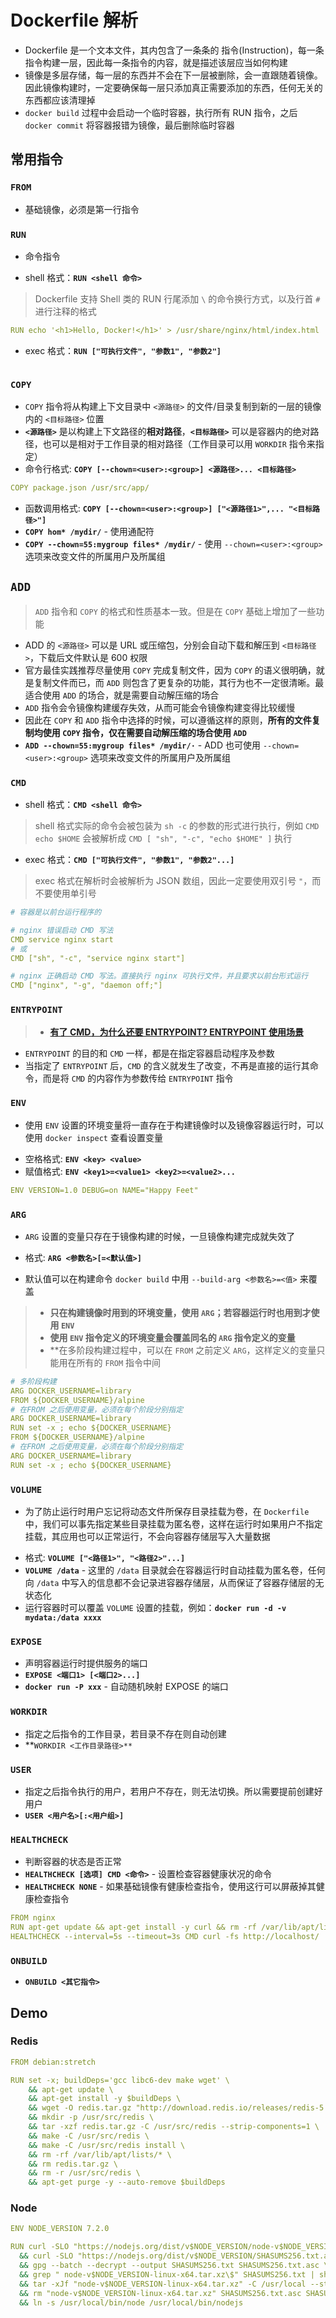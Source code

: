 # Dockerfile 解析

* Dockerfile 是一个文本文件，其内包含了一条条的 指令(Instruction)，每一条指令构建一层，因此每一条指令的内容，就是描述该层应当如何构建
* 镜像是多层存储，每一层的东西并不会在下一层被删除，会一直跟随着镜像。因此镜像构建时，一定要确保每一层只添加真正需要添加的东西，任何无关的东西都应该清理掉
* `docker build` 过程中会启动一个临时容器，执行所有 RUN 指令，之后 `docker commit` 将容器报错为镜像，最后删除临时容器

## 常用指令

### `FROM`

* 基础镜像，必须是第一行指令

### `RUN`

* 命令指令

* shell 格式：**`RUN <shell 命令>`**

> Dockerfile 支持 Shell 类的 RUN 行尾添加 `\` 的命令换行方式，以及行首 `#` 进行注释的格式

``` yaml
RUN echo '<h1>Hello, Docker!</h1>' > /usr/share/nginx/html/index.html
```

* exec 格式：**`RUN ["可执行文件", "参数1", "参数2"]`**

``` yaml

```

### `COPY`

* `COPY` 指令将从构建上下文目录中 `<源路径>` 的文件/目录复制到新的一层的镜像内的 `<目标路径>` 位置
* **`<源路径>`** 是以构建上下文路径的**相对路径**，**`<目标路径>`** 可以是容器内的绝对路径，也可以是相对于工作目录的相对路径（工作目录可以用 `WORKDIR` 指令来指定）
* 命令行格式: **`COPY [--chown=<user>:<group>] <源路径>... <目标路径>`**

``` yaml
COPY package.json /usr/src/app/
```

- 函数调用格式: **`COPY [--chown=<user>:<group>] ["<源路径1>",... "<目标路径>"]`**
- **`COPY hom* /mydir/`** - 使用通配符
- **`COPY --chown=55:mygroup files* /mydir/`** - 使用 `--chown=<user>:<group>` 选项来改变文件的所属用户及所属组

## `ADD`

> `ADD` 指令和 `COPY` 的格式和性质基本一致。但是在 `COPY` 基础上增加了一些功能

* ADD 的 `<源路径>` 可以是 URL 或压缩包，分别会自动下载和解压到 `<目标路径>`，下载后文件默认是 600 权限
* 官方最佳实践推荐尽量使用 `COPY` 完成复制文件，因为 `COPY` 的语义很明确，就是复制文件而已，而 `ADD` 则包含了更复杂的功能，其行为也不一定很清晰。最适合使用 `ADD` 的场合，就是需要自动解压缩的场合
* `ADD` 指令会令镜像构建缓存失效，从而可能会令镜像构建变得比较缓慢
* 因此在 `COPY` 和 `ADD` 指令中选择的时候，可以遵循这样的原则，**所有的文件复制均使用 `COPY` 指令，仅在需要自动解压缩的场合使用 `ADD`**
* **`ADD --chown=55:mygroup files* /mydir/·`** - ADD 也可使用 `--chown=<user>:<group>` 选项来改变文件的所属用户及所属组

### `CMD`

- shell 格式：**`CMD <shell 命令>`**

> shell 格式实际的命令会被包装为 `sh -c` 的参数的形式进行执行，例如 `CMD echo $HOME` 会被解析成 `CMD [ "sh", "-c", "echo $HOME" ]` 执行

- exec 格式：**`CMD ["可执行文件", "参数1", "参数2"...]`**

> exec 格式在解析时会被解析为 JSON 数组，因此一定要使用双引号 `"`，而不要使用单引号

``` yaml
# 容器是以前台运行程序的

# nginx 错误启动 CMD 写法
CMD service nginx start
# 或
CMD ["sh", "-c", "service nginx start"]

# nginx 正确启动 CMD 写法。直接执行 nginx 可执行文件，并且要求以前台形式运行
CMD ["nginx", "-g", "daemon off;"]
```



### `ENTRYPOINT`

> * **[有了 CMD，为什么还要 ENTRYPOINT? ENTRYPOINT 使用场景](https://vuepress.mirror.docker-practice.com/image/dockerfile/entrypoint/)**

* `ENTRYPOINT` 的目的和 `CMD` 一样，都是在指定容器启动程序及参数
* 当指定了 `ENTRYPOINT` 后，`CMD` 的含义就发生了改变，不再是直接的运行其命令，而是将 `CMD` 的内容作为参数传给 `ENTRYPOINT` 指令

### `ENV`

* 使用 `ENV` 设置的环境变量将一直存在于构建镜像时以及镜像容器运行时，可以使用 `docker inspect` 查看设置变量

- 空格格式: **`ENV <key> <value>`**
- 赋值格式: **`ENV <key1>=<value1> <key2>=<value2>...`**

``` yaml
ENV VERSION=1.0 DEBUG=on NAME="Happy Feet"
```

### `ARG`

* `ARG` 设置的变量只存在于镜像构建的时候，一旦镜像构建完成就失效了

* 格式: **`ARG <参数名>[=<默认值>]`**

* 默认值可以在构建命令 `docker build` 中用 `--build-arg <参数名>=<值>` 来覆盖



> * **只在构建镜像时用到的环境变量，使用 `ARG`；若容器运行时也用到才使用 `ENV`**
> * **使用 `ENV` 指令定义的环境变量会覆盖同名的 `ARG` 指令定义的变量**
> * **在多阶段构建过程中，可以在 `FROM` 之前定义 `ARG`，这样定义的变量只能用在所有的 `FROM` 指令中间

``` yaml
# 多阶段构建
ARG DOCKER_USERNAME=library
FROM ${DOCKER_USERNAME}/alpine
# 在FROM 之后使用变量，必须在每个阶段分别指定
ARG DOCKER_USERNAME=library
RUN set -x ; echo ${DOCKER_USERNAME}
FROM ${DOCKER_USERNAME}/alpine
# 在FROM 之后使用变量，必须在每个阶段分别指定
ARG DOCKER_USERNAME=library
RUN set -x ; echo ${DOCKER_USERNAME}
```

### `VOLUME`

* 为了防止运行时用户忘记将动态文件所保存目录挂载为卷，在 `Dockerfile` 中，我们可以事先指定某些目录挂载为匿名卷，这样在运行时如果用户不指定挂载，其应用也可以正常运行，不会向容器存储层写入大量数据

- 格式: **`VOLUME ["<路径1>", "<路径2>"...]`**
- **`VOLUME /data`** - 这里的 `/data` 目录就会在容器运行时自动挂载为匿名卷，任何向 `/data` 中写入的信息都不会记录进容器存储层，从而保证了容器存储层的无状态化
- 运行容器时可以覆盖 `VOLUME` 设置的挂载，例如：**`docker run -d -v mydata:/data xxxx`**

### `EXPOSE`

* 声明容器运行时提供服务的端口
* **`EXPOSE <端口1> [<端口2>...]`**
* **`docker run -P xxx`** - 自动随机映射 EXPOSE 的端口

### `WORKDIR`

* 指定之后指令的工作目录，若目录不存在则自动创建
* **`WORKDIR <工作目录路径>**`

### `USER`

* 指定之后指令执行的用户，若用户不存在，则无法切换。所以需要提前创建好用户
* **`USER <用户名>[:<用户组>]`**

### `HEALTHCHECK`

* 判断容器的状态是否正常
* **`HEALTHCHECK [选项] CMD <命令>`** - 设置检查容器健康状况的命令
* **`HEALTHCHECK NONE`** - 如果基础镜像有健康检查指令，使用这行可以屏蔽掉其健康检查指令

``` yaml
FROM nginx
RUN apt-get update && apt-get install -y curl && rm -rf /var/lib/apt/lists/*
HEALTHCHECK --interval=5s --timeout=3s CMD curl -fs http://localhost/ || exit 1
```

### `ONBUILD`


* **`ONBUILD <其它指令>`**






## Demo

### Redis

``` yaml
FROM debian:stretch

RUN set -x; buildDeps='gcc libc6-dev make wget' \
    && apt-get update \
    && apt-get install -y $buildDeps \
    && wget -O redis.tar.gz "http://download.redis.io/releases/redis-5.0.3.tar.gz" \
    && mkdir -p /usr/src/redis \
    && tar -xzf redis.tar.gz -C /usr/src/redis --strip-components=1 \
    && make -C /usr/src/redis \
    && make -C /usr/src/redis install \
    && rm -rf /var/lib/apt/lists/* \
    && rm redis.tar.gz \
    && rm -r /usr/src/redis \
    && apt-get purge -y --auto-remove $buildDeps
```



### Node

``` yaml
ENV NODE_VERSION 7.2.0

RUN curl -SLO "https://nodejs.org/dist/v$NODE_VERSION/node-v$NODE_VERSION-linux-x64.tar.xz" \
  && curl -SLO "https://nodejs.org/dist/v$NODE_VERSION/SHASUMS256.txt.asc" \
  && gpg --batch --decrypt --output SHASUMS256.txt SHASUMS256.txt.asc \
  && grep " node-v$NODE_VERSION-linux-x64.tar.xz\$" SHASUMS256.txt | sha256sum -c - \
  && tar -xJf "node-v$NODE_VERSION-linux-x64.tar.xz" -C /usr/local --strip-components=1 \
  && rm "node-v$NODE_VERSION-linux-x64.tar.xz" SHASUMS256.txt.asc SHASUMS256.txt \
  && ln -s /usr/local/bin/node /usr/local/bin/nodejs
```

